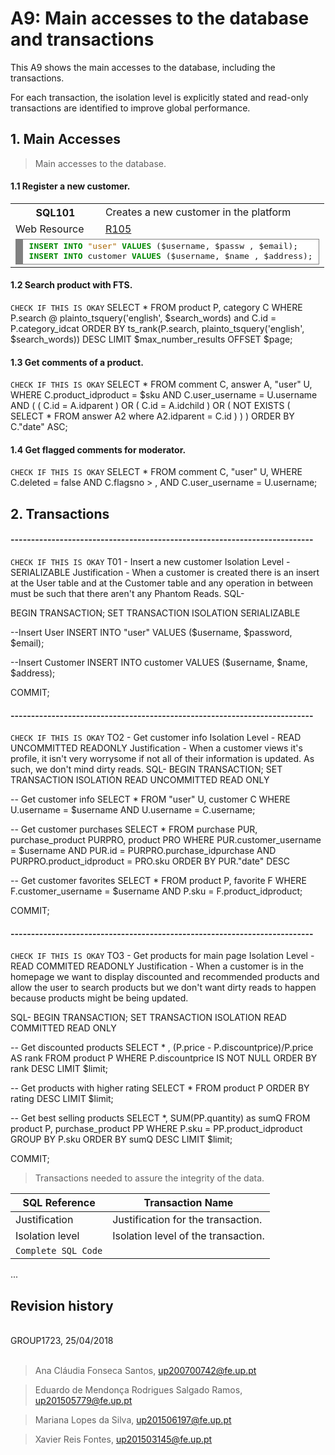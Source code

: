 # A9: Main accesses to the database and transactions

This A9 shows the main accesses to the database, including the transactions.

For each transaction, the isolation level is explicitly stated and read-only transactions are identified to improve global performance.

## 1. Main Accesses

> Main accesses to the database.

#### 1.1 Register a new customer.

<table>
	<tr>
		<th> SQL101</th>
		<td> Creates a new customer in the platform </td>
	</tr>
	<tr>
		<td> Web Resource  </td>
		<td class="col1"> <a href="https://github.com/xfontes42/lbaw1723/blob/artefacts/A7/A7.md#r105-register-action">R105</a></td>
	</tr>
	<tr>
		<td colspan="2">
			<!-- HTML generated using hilite.me --><div style="background: #ffffff; overflow:auto;width:auto;border:solid gray;border-width:.1em .1em .1em .8em;padding:.2em .6em;"><pre style="margin: 0; line-height: 125%"><span style="color: #008800; font-weight: bold">INSERT</span> <span style="color: #008800; font-weight: bold">INTO</span> <span style="color: #AA6600">&quot;user&quot;</span> <span style="color: #008800; font-weight: bold">VALUES</span> (<span style=" ">$</span>username, <span style=" ">$</span>passw , <span style=" ">$</span>email);
<span style="color: #008800; font-weight: bold">INSERT</span> <span style="color: #008800; font-weight: bold">INTO</span> customer <span style="color: #008800; font-weight: bold">VALUES</span> (<span style=" ">$</span>username, <span style=" ">$</span>name , <span style=" ">$</span>address);
</pre></div>
		</td>
	</tr>
</table>


#### 1.2 Search product with FTS.

``` CHECK IF THIS IS OKAY ```
SELECT * 
FROM product P, category C 
WHERE P.search @ plainto_tsquery('english', $search_words) and C.id = P.category_idcat
ORDER BY ts_rank(P.search, plainto_tsquery('english', $search_words)) DESC
LIMIT $max_number_results OFFSET $page;


#### 1.3 Get comments of a product.

``` CHECK IF THIS IS OKAY ```
SELECT *
FROM comment C, answer A, "user" U,
WHERE 	C.product_idproduct = $sku 
	AND C.user_username = U.username
	AND ( ( C.id = A.idparent ) OR ( C.id = A.idchild ) OR ( NOT EXISTS ( SELECT * FROM  answer A2 where A2.idparent = C.id ) ) )
ORDER BY C."date" ASC;

#### 1.4 Get flagged comments for moderator.

``` CHECK IF THIS IS OKAY ```
SELECT * 
FROM comment C, "user" U,
WHERE 	C.deleted = false 
	AND C.flagsno > ,
	AND C.user_username = U.username;


## 2. Transactions

#### --------------------------------------------------------------------------

``` CHECK IF THIS IS OKAY ```
T01 - Insert a new customer
Isolation Level - SERIALIZABLE
Justification - When a customer is created there is an insert at the User table and at the Customer table and any operation in between must be such that there aren't any Phantom Reads.
SQL-

BEGIN TRANSACTION;
SET TRANSACTION ISOLATION SERIALIZABLE

--Insert User
INSERT INTO "user" VALUES ($username, $password, $email);

--Insert Customer
INSERT INTO customer VALUES ($username, $name, $address);

COMMIT;

#### --------------------------------------------------------------------------
``` CHECK IF THIS IS OKAY ```
TO2 - Get customer info
Isolation Level - READ UNCOMMITTED READONLY
Justification - When a customer views it's profile, it isn't very worrysome if not all of their information is updated. As such, we don't mind dirty reads. 
SQL-
BEGIN TRANSACTION;
SET TRANSACTION ISOLATION READ UNCOMMITTED READ ONLY

-- Get customer info
SELECT * 
FROM "user" U, customer C
WHERE 	U.username = $username
	AND	U.username = C.username;

-- Get customer purchases
SELECT * 
FROM purchase PUR, purchase_product PURPRO, product PRO
WHERE	PUR.customer_username = $username
	AND PUR.id = PURPRO.purchase_idpurchase
	AND PURPRO.product_idproduct = PRO.sku
ORDER BY PUR."date" DESC

-- Get customer favorites
SELECT *
FROM product P, favorite F
WHERE 	F.customer_username = $username
	AND	P.sku = F.product_idproduct;

COMMIT;


#### --------------------------------------------------------------------------
``` CHECK IF THIS IS OKAY ```
TO3 - Get products for main page
Isolation Level - READ COMMITED READONLY
Justification - When a customer is in the homepage we want to display discounted and recommended products and allow the user to search products but we don't want dirty reads to happen because products might be being updated.

SQL- 
BEGIN TRANSACTION;
SET TRANSACTION ISOLATION READ COMMITTED READ ONLY

-- Get discounted products
SELECT * , (P.price - P.discountprice)/P.price AS rank 
FROM product P
WHERE 	P.discountprice IS NOT NULL
ORDER BY rank DESC
LIMIT $limit;

-- Get products with higher rating
SELECT *
FROM product P
ORDER BY rating DESC
LIMIT $limit;

-- Get best selling products
SELECT *, SUM(PP.quantity) as sumQ
FROM product P, purchase_product PP
WHERE P.sku = PP.product_idproduct
GROUP BY P.sku
ORDER BY sumQ DESC
LIMIT $limit;

COMMIT;





> Transactions needed to assure the integrity of the data.

| SQL Reference   | Transaction Name                    |
| --------------- | ----------------------------------- |
| Justification   | Justification for the transaction.  |
| Isolation level | Isolation level of the transaction. |
| `Complete SQL Code`                                   |

...

## Revision history

<br>
GROUP1723, 25/04/2018
<br>
<br>

> Ana Cláudia Fonseca Santos, up200700742@fe.up.pt

> Eduardo de Mendonça Rodrigues Salgado Ramos, up201505779@fe.up.pt

> Mariana Lopes da Silva, up201506197@fe.up.pt

> Xavier Reis Fontes, up201503145@fe.up.pt
